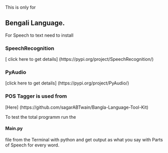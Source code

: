 This is only for <h2>Bengali Language.</h2>

For Speech to text need to install
<h3>SpeechRecognition</h3> [ click here to get details] (https://pypi.org/project/SpeechRecognition/)

<h3>PyAudio</h3> [click here to get details] (https://pypi.org/project/PyAudio/)

<h3>POS Tagger is used from</h3> [Here] (https://github.com/sagarABTwain/Bangla-Language-Tool-Kit)

To test the total programm run the 
#### Main.py
 file from the Terminal with python and get output as what you say with Parts of Speech for every word.
